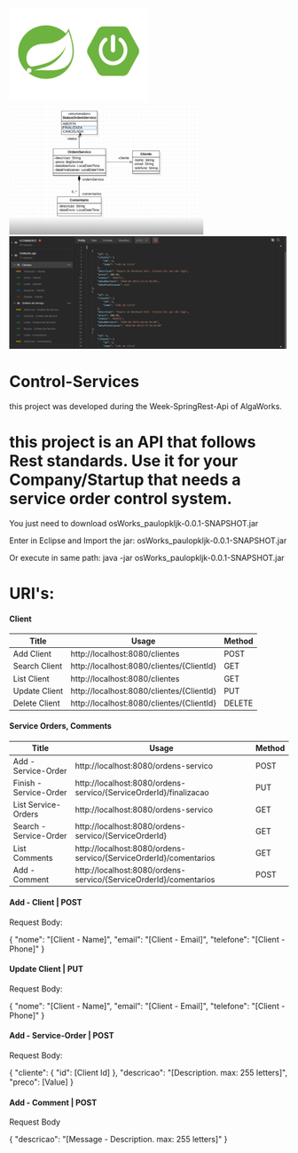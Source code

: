 <img src="./assets/spring-boot.png" alt="SpringBoot" width="250"> <img src="./assets/modelo.png" alt="Model" width="350"> <img src="./assets/postman.png" alt="Postman" width="500">

# Control-Services
this project was developed during the Week-SpringRest-Api of AlgaWorks.

<h1>this project is an API that follows Rest standards. Use it for your Company/Startup that needs a service order control system.</h1>

<p>You just need to download osWorks_paulopkljk-0.0.1-SNAPSHOT.jar</p>
<p>Enter in Eclipse and Import the jar: osWorks_paulopkljk-0.0.1-SNAPSHOT.jar</p>
<p>Or execute in same path: java -jar osWorks_paulopkljk-0.0.1-SNAPSHOT.jar</p> 

# URI's:
<h4>Client</h4>
<table>
    <thead>
        <th>Title</th>
        <th>Usage</th>
        <th>Method</th>
    </thead>
    <tbody>
        <tr>
            <td>Add Client</td>
            <td>http://localhost:8080/clientes</td>
            <td>POST</td>
        </tr>
        <tr>
            <td>Search Client</td>
            <td>http://localhost:8080/clientes/{ClientId}</td>
            <td>GET</td>
        </tr>
        <tr>
            <td>List Client</td>
            <td>http://localhost:8080/clientes</td>
            <td>GET</td>
        </tr>
        <tr>
            <td>Update Client</td>
            <td>http://localhost:8080/clientes/{ClientId}</td>
            <td>PUT</td>
        </tr>
        <tr>
            <td>Delete Client</td>
            <td>http://localhost:8080/clientes/{ClientId}</td>
            <td>DELETE</td>
        </tr>
    </tbody>
</table>

<h4>Service Orders, Comments</h4>
<table>
    <thead>
        <th>Title</th>
        <th>Usage</th>
        <th>Method</th>
    </thead>
    <tbody>
        <tr>
            <td>Add - Service-Order</td>
            <td>http://localhost:8080/ordens-servico</td>
            <td>POST</td>
        </tr>
        <tr>
            <td>Finish - Service-Order</td>
            <td>http://localhost:8080/ordens-servico/{ServiceOrderId}/finalizacao</td>
            <td>PUT</td>
        </tr>
        <tr>
            <td>List Service-Orders</td>
            <td>http://localhost:8080/ordens-servico</td>
            <td>GET</td>
        </tr>
        <tr>
            <td>Search - Service-Order</td>
            <td>http://localhost:8080/ordens-servico/{ServiceOrderId}</td>
            <td>GET</td>
        </tr>
        <tr>
            <td>List Comments</td>
            <td>http://localhost:8080/ordens-servico/{ServiceOrderId}/comentarios</td>
            <td>GET</td>
        </tr>
        <tr>
            <td>Add - Comment</td>
            <td>http://localhost:8080/ordens-servico/{ServiceOrderId}/comentarios</td>
            <td>POST</td>
        </tr>
    </tbody>
</table>

<h4>Add - Client | POST</h4>
<p>Request Body:</p>

{
    "nome": "[Client - Name]",
    "email": "[Client - Email]",
    "telefone": "[Client - Phone]"
}

<h4>Update Client | PUT</h4>
<p>Request Body:</p>

{
    "nome": "[Client - Name]",
    "email": "[Client - Email]",
    "telefone": "[Client - Phone]"
}

<h4>Add - Service-Order | POST</h4>
<p>Request Body:</p>

{
    "cliente": {
        "id": [Client Id]
    },
    "descricao": "[Description. max: 255 letters]",
    "preco": [Value]
}

<h4>Add - Comment | POST</h4>
<p>Request Body</p>

{
    "descricao": "[Message - Description. max: 255 letters]"
}